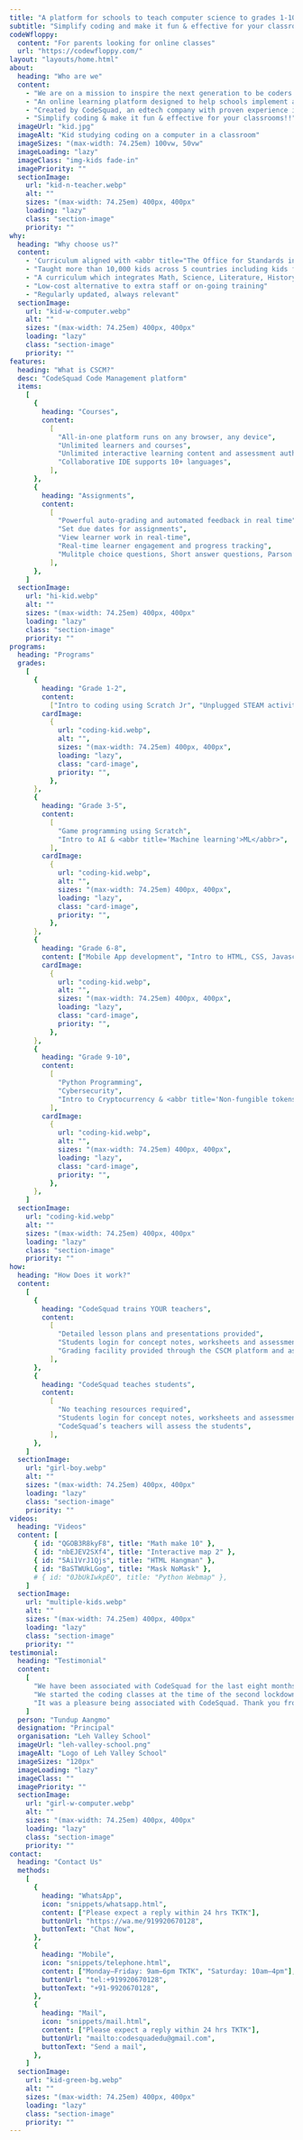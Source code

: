 ```yaml
---
title: "A platform for schools to teach computer science to grades 1-10"
subtitle: "Simplify coding and make it fun & effective for your classrooms!!"
codeWfloppy:
  content: "For parents looking for online classes"
  url: "https://codewfloppy.com/"
layout: "layouts/home.html"
about:
  heading: "Who are we"
  content:
    - "We are on a mission to inspire the next generation to be coders and not fashionistas."
    - "An online learning platform designed to help schools implement a coding program for grades 1-10. Includes curriculum, tools, and resources required to run a successful Coding program, without any external teachers."
    - "Created by CodeSquad, an edtech company with proven experience in teaching coding across geographies"
    - "Simplify coding & make it fun & effective for your classrooms!!"
  imageUrl: "kid.jpg"
  imageAlt: "Kid studying coding on a computer in a classroom"
  imageSizes: "(max-width: 74.25em) 100vw, 50vw"
  imageLoading: "lazy"
  imageClass: "img-kids fade-in"
  imagePriority: ""
  sectionImage:
    url: "kid-n-teacher.webp"
    alt: ""
    sizes: "(max-width: 74.25em) 400px, 400px"
    loading: "lazy"
    class: "section-image"
    priority: ""
why:
  heading: "Why choose us?"
  content:
    - 'Curriculum aligned with <abbr title="The Office for Standards in Education, Children''s Services and Skills">OFSTED</abbr> requirements'
    - "Taught more than 10,000 kids across 5 countries including kids from premium schools in Mumbai"
    - "A curriculum which integrates Math, Science, Literature, History and Geography using coding reinforcing student learning"
    - "Low-cost alternative to extra staff or on-going training"
    - "Regularly updated, always relevant"
  sectionImage:
    url: "kid-w-computer.webp"
    alt: ""
    sizes: "(max-width: 74.25em) 400px, 400px"
    loading: "lazy"
    class: "section-image"
    priority: ""
features:
  heading: "What is CSCM?"
  desc: "CodeSquad Code Management platform"
  items:
    [
      {
        heading: "Courses",
        content:
          [
            "All-in-one platform runs on any browser, any device",
            "Unlimited learners and courses",
            "Unlimited interactive learning content and assessment authoring",
            "Collaborative IDE supports 10+ languages",
          ],
      },
      {
        heading: "Assignments",
        content:
          [
            "Powerful auto-grading and automated feedback in real time",
            "Set due dates for assignments",
            "View learner work in real-time",
            "Real-time learner engagement and progress tracking",
            "Mulitple choice questions, Short answer questions, Parson’s questions",
          ],
      },
    ]
  sectionImage:
    url: "hi-kid.webp"
    alt: ""
    sizes: "(max-width: 74.25em) 400px, 400px"
    loading: "lazy"
    class: "section-image"
    priority: ""
programs:
  heading: "Programs"
  grades:
    [
      {
        heading: "Grade 1-2",
        content:
          ["Intro to coding using Scratch Jr", "Unplugged STEAM activities"],
        cardImage:
          {
            url: "coding-kid.webp",
            alt: "",
            sizes: "(max-width: 74.25em) 400px, 400px",
            loading: "lazy",
            class: "card-image",
            priority: "",
          },
      },
      {
        heading: "Grade 3-5",
        content:
          [
            "Game programming using Scratch",
            "Intro to AI & <abbr title='Machine learning'>ML</abbr>",
          ],
        cardImage:
          {
            url: "coding-kid.webp",
            alt: "",
            sizes: "(max-width: 74.25em) 400px, 400px",
            loading: "lazy",
            class: "card-image",
            priority: "",
          },
      },
      {
        heading: "Grade 6-8",
        content: ["Mobile App development", "Intro to HTML, CSS, Javascript"],
        cardImage:
          {
            url: "coding-kid.webp",
            alt: "",
            sizes: "(max-width: 74.25em) 400px, 400px",
            loading: "lazy",
            class: "card-image",
            priority: "",
          },
      },
      {
        heading: "Grade 9-10",
        content:
          [
            "Python Programming",
            "Cybersecurity",
            "Intro to Cryptocurrency & <abbr title='Non-fungible tokens'>NFTs</abbr>",
          ],
        cardImage:
          {
            url: "coding-kid.webp",
            alt: "",
            sizes: "(max-width: 74.25em) 400px, 400px",
            loading: "lazy",
            class: "card-image",
            priority: "",
          },
      },
    ]
  sectionImage:
    url: "coding-kid.webp"
    alt: ""
    sizes: "(max-width: 74.25em) 400px, 400px"
    loading: "lazy"
    class: "section-image"
    priority: ""
how:
  heading: "How Does it work?"
  content:
    [
      {
        heading: "CodeSquad trains YOUR teachers",
        content:
          [
            "Detailed lesson plans and presentations provided",
            "Students login for concept notes, worksheets and assessments",
            "Grading facility provided through the CSCM platform and assessments",
          ],
      },
      {
        heading: "CodeSquad teaches students",
        content:
          [
            "No teaching resources required",
            "Students login for concept notes, worksheets and assessments",
            "CodeSquad’s teachers will assess the students",
          ],
      },
    ]
  sectionImage:
    url: "girl-boy.webp"
    alt: ""
    sizes: "(max-width: 74.25em) 400px, 400px"
    loading: "lazy"
    class: "section-image"
    priority: ""
videos:
  heading: "Videos"
  content: [
      { id: "QGOB3R8kyF8", title: "Math make 10" },
      { id: "nbEJEV2SXf4", title: "Interactive map 2" },
      { id: "5Ai1VrJ1Qjs", title: "HTML Hangman" },
      { id: "BaSTWUkLGog", title: "Mask NoMask" },
      # { id: "0JbUkIwkpEQ", title: "Python Webmap" },
    ]
  sectionImage:
    url: "multiple-kids.webp"
    alt: ""
    sizes: "(max-width: 74.25em) 400px, 400px"
    loading: "lazy"
    class: "section-image"
    priority: ""
testimonial:
  heading: "Testimonial"
  content:
    [
      "We have been associated with CodeSquad for the last eight months during this pandemic. The entire student, parent and teaching faculty at Leh Valley School feel that this was the best decision that we could have taken.",
      "We started the coding classes at the time of the second lockdown and introducing a new, interesting subject like coding helped keep all the children engaged and excited. Children would wait eagerly for their coding classes and rarely missed any.",
      "It was a pleasure being associated with CodeSquad. Thank you from the mountains of Ladakh!",
    ]
  person: "Tundup Aangmo"
  designation: "Principal"
  organisation: "Leh Valley School"
  imageUrl: "leh-valley-school.png"
  imageAlt: "Logo of Leh Valley School"
  imageSizes: "120px"
  imageLoading: "lazy"
  imageClass: ""
  imagePriority: ""
  sectionImage:
    url: "girl-w-computer.webp"
    alt: ""
    sizes: "(max-width: 74.25em) 400px, 400px"
    loading: "lazy"
    class: "section-image"
    priority: ""
contact:
  heading: "Contact Us"
  methods:
    [
      {
        heading: "WhatsApp",
        icon: "snippets/whatsapp.html",
        content: ["Please expect a reply within 24 hrs TKTK"],
        buttonUrl: "https://wa.me/919920670128",
        buttonText: "Chat Now",
      },
      {
        heading: "Mobile",
        icon: "snippets/telephone.html",
        content: ["Monday–Friday: 9am–6pm TKTK", "Saturday: 10am–4pm"],
        buttonUrl: "tel:+919920670128",
        buttonText: "+91-9920670128",
      },
      {
        heading: "Mail",
        icon: "snippets/mail.html",
        content: ["Please expect a reply within 24 hrs TKTK"],
        buttonUrl: "mailto:codesquadedu@gmail.com",
        buttonText: "Send a mail",
      },
    ]
  sectionImage:
    url: "kid-green-bg.webp"
    alt: ""
    sizes: "(max-width: 74.25em) 400px, 400px"
    loading: "lazy"
    class: "section-image"
    priority: ""
---
```

